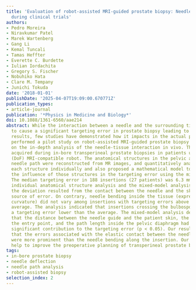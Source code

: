 ```yaml
---
title: 'Evaluation of robot-assisted MRI-guided prostate biopsy: Needle path analysis
  during clinical trials'
authors:
- Pedro Moreira
- Niravkumar Patel
- Marek Wartenberg
- Gang Li
- Kemal Tuncali
- Tamas Heffter
- Everette C. Burdette
- Iulian Iordachita
- Gregory S. Fischer
- Nobuhiko Hata
- Clare M. Tempany
- Junichi Tokuda
date: '2018-01-01'
publishDate: '2025-04-07T19:09:00.670771Z'
publication_types:
- article-journal
publication: '*Physics in Medicine and Biology*'
doi: 10.1088/1361-6560/aae214
abstract: While the interaction between a needle and the surrounding tissue is known
  to cause a significant targeting error in prostate biopsy leading to false-negative
  results, few studies have demonstrated how it impacts in the actual procedure. We
  performed a pilot study on robot-assisted MRI-guided prostate biopsy with an emphasis
  on the in-depth analysis of the needle-tissue interaction in vivo. The data were
  acquired during in-bore transperineal prostate biopsies in patients using a 4 degrees-of-freedom
  (DoF) MRI-compatible robot. The anatomical structures in the pelvic area and the
  needle path were reconstructed from MR images, and quantitatively analyzed. We analyzed
  each structure individually and also proposed a mathematical model to investigate
  the influence of those structures in the targeting error using the mixed-model regression.
  The median targeting error in 188 insertions (27 patients) was 6.3 mm. Both the
  individual anatomical structure analysis and the mixed-model analysis showed that
  the deviation resulted from the contact between the needle and the skin as the main
  source of error. On contrary, needle bending inside the tissue (expressed as needle
  curvature) did not vary among insertions with targeting errors above and below the
  average. The analysis indicated that insertions crossing the bulbospongiosus presented
  a targeting error lower than the average. The mixed-model analysis demonstrated
  that the distance between the needle guide and the patient skin, the deviation at
  the entry point, and the path length inside the pelvic diaphragm had a statistically
  significant contribution to the targeting error (p < 0.05). Our results indicate
  that the errors associated with the elastic contact between the needle and the skin
  were more prominent than the needle bending along the insertion. Our findings will
  help to improve the preoperative planning of transperineal prostate biopsies.
tags:
- in-bore prostate biopsy
- needle deflection
- needle path analysis
- robot-assisted biopsy
selection_index: 2
---
```

